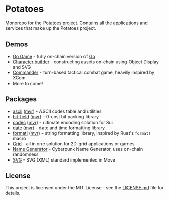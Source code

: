 # Potatoes

Monorepo for the Potatoes project. Contains all the applications and services that make up the Potatoes project.

## Demos

- [Go Game](https://potatoes.app/go) - fully on-chain version of [Go](https://en.wikipedia.org/wiki/Go_(game))
- [Character builder](https://potatoes.app/character) - constructing assets on-chain using Object Display and SVG
- [Commander](https://potatoes.app/commander) - turn-based tactical combat game, heavily inspired by XCom
- More to come!

## Packages

- [ascii](/packages/ascii) ([mvr](https://www.moveregistry.com/package/@potatoes/ascii)) - ASCII codes table and utilities
- [bit-field](/packages/bit-field) ([mvr](https://www.moveregistry.com/package/@potatoes/bit-field)) - 0-cost bit packing library
- [codec](/packages/codec) ([mvr](https://www.moveregistry.com/package/@potatoes/codec)) - ultimate encoding solution for Sui
- [date](/packages/date) ([mvr](https://www.moveregistry.com/package/@potatoes/date)) - date and time formatting library
- [format!](/packages/format) ([mvr](https://www.moveregistry.com/package/@potatoes/format)) - string formatting library, inspired by Rust's `format!` macro
- [Grid](/packages/grid) - all in one solution for 2D-grid applications or games
- [Name Generator](/packages/name-gen/) - Cyberpunk Name Generator, uses on-chain randomness
- [SVG](/packages/svg) - SVG (XML) standard implemented in Move

## License

This project is licensed under the MIT License - see the [LICENSE.md](LICENSE.md) file for details.
